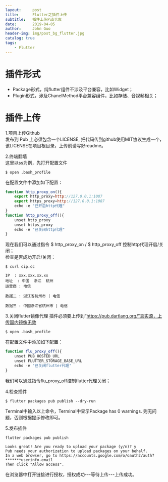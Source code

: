 ```yaml
---
layout:     post
title:      Flutter之插件上传
subtitle:   插件上传Pub仓库
date:       2019-04-05
author:     John Guo
header-img: img/post_bg_flutter.jpg
catalog: true
tags:
    - Flutter
---
```


# 插件形式
* Package形式，纯flutter组件不涉及平台兼容，比如Widget；
* Plugin形式，涉及ChanelMethod平台兼容组件，比如存储、音视频相关；

# 插件上传
1.项目上传Github  
发布到 Pub 上必须包含一个LICENSE, 把代码传到github使用MIT协议生成一个，该LICENSE在项目根目录，上传前请写好readme。

2.终端翻墙  
这里以ss为例，先打开配置文件

    $ open .bash_profile

在配置文件中添加如下配置：
```js
function http_proxy_on(){
    export http_proxy=http://127.0.0.1:1087
    export https_proxy=http://127.0.0.1:1087
    echo -e "已开启http代理"
}
function http_proxy_off(){
    unset http_proxy
    unset https_proxy
    echo -e "已关闭http代理"
}
```
现在我们可以通过指令 $ http_proxy_on / $ http_proxy_off 控制http代理开启/关闭；  
检查是否成功开启/关闭：  

    $ curl cip.cc
    
    IP	: xxx.xxx.xx.xx
    地址	: 中国  浙江  杭州
    运营商	: 电信
    
    数据二	: 浙江省杭州市 | 电信
    
    数据三	: 中国浙江省杭州市 | 电信
    
3.关闭flutter镜像代理
插件必须要上传到“https://pub.dartlang.org/”真实源，上传国内镜像无效

    $ open .bash_profile

在配置文件中添加如下配置：
```js
function flu_proxy_off(){
	unset PUB_HOSTED_URL
    unset FLUTTER_STORAGE_BASE_URL
    echo -e "已关闭flutter代理"
}
```
我们可以通过指令flu_proxy_off控制flutter代理关闭；

4.检查插件

    $ flutter packages pub publish --dry-run
     
Terminal中输入以上命令，Terminal中显示Package has 0 warnings. 则无问题，否则根据提示修改即可。

5.发布插件  
    
    flutter packages pub publish
  
    Looks great! Are you ready to upload your package (y/n)? y 
    Pub needs your authorization to upload packages on your behalf. 
    In a web browser, go to https://accounts.google.com/o/oauth2/auth?*******userinfo.email 
    Then click "Allow access".
    
在浏览器中打开链接进行授权，授权成功---等待上传---上传成功。
    